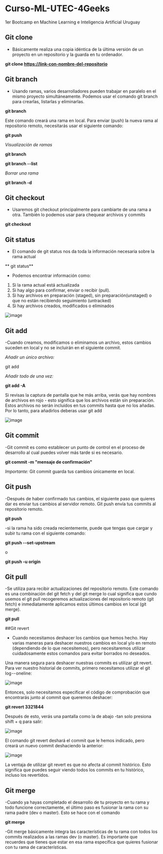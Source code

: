 # Curso-ML-UTEC-4Geeks
1er Bootcamp en Machine Learning e Inteligencia Artificial Uruguay
## Git clone
- Básicamente realiza una copia idéntica de la última versión de un proyecto en un repositorio y la guarda en tu ordenador.


**git clone <https://link-con-nombre-del-repositorio>**

## Git branch
- Usando ramas, varios desarrolladores pueden trabajar en paralelo en el mismo proyecto simultáneamente. Podemos usar el comando git branch para crearlas, listarlas y eliminarlas.


**git branch <nombre-de-la-rama>**

  
Este comando creará una rama en local. Para enviar (push) la nueva rama al repositorio remoto, necesitarás usar el siguiente comando:  

  
**git push <nombre-remoto> <nombre-rama>**  

  
_Visualización de ramas_

  
**git branch**  
  
**git branch --list**
  
_Borrar una rama_

  
**git branch -d <nombre-de-la-rama>**
  
  
## Git checkout

- Usaremos git checkout principalmente para cambiarte de una rama a otra. También lo podemos usar para chequear archivos y commits
    
**git checkout <nombre-de-la-rama>**

## Git status  
  
 - El comando de git status nos da toda la información necesaria sobre la rama actual
 
** git status**
  
- Podemos encontrar información como:

1)  Si la rama actual está actualizada
2)  Si hay algo para confirmar, enviar o recibir (pull).
3)  Si hay archivos en preparación (staged), sin preparación(unstaged) o que no están recibiendo seguimiento (untracked)
4)  Si hay archivos creados, modificados o eliminados
  
  ![image](https://user-images.githubusercontent.com/79756539/166966442-a847f00a-258e-4d0c-8907-5a5c72ba589f.png)

  
## Git add
  
  -Cuando creamos, modificamos o eliminamos un archivo, estos cambios suceden en local y no se incluirán en el siguiente commit.
  
  _Añadir un único archivo:_
  
  git add <archivo>
  
  _Añadir todo de una vez:_
  
**git add -A**
  
  Si revisas la captura de pantalla que he más arriba, verás que hay nombres de archivos en rojo - esto significa que los archivos están sin preparación. Estos archivos no serán incluidos en tus commits hasta que no los añadas. Por lo tanto, para añadirlos deberas usar git add
  
 ![image](https://user-images.githubusercontent.com/79756539/166967198-b3701b0c-876a-49b5-9ab4-b8a1bcab7b57.png)
  
  
  ## Git commit
  
  -Git commit es como establecer un punto de control en el proceso de desarrollo al cual puedes volver más tarde si es necesario.
  
**git commit -m "mensaje de confirmación"**
  
  _Importante:_ Git commit guarda tus cambios únicamente en local.
  
 
  ## Git push
  
-Después de haber confirmado tus cambios, el siguiente paso que quieres dar es enviar tus cambios al servidor remoto. Git push envía tus commits al repositorio remoto.
  
  
  **git push <nombre-remoto> <nombre-de-tu-rama>**
  
 -si la rama ha sido creada recientemente, puede que tengas que cargar y subir tu rama con el siguiente comando:
  
  **git push --set-upstream <nombre-remoto> <nombre-de-tu-rama>**
  
  o
  
  **git push -u origin <nombre-de-tu-rama>**
  
  
  ## Git pull
  
  -Se utiliza para recibir actualizaciones del repositorio remoto. Este comando es una combinación del git fetch y del git merge lo cual significa que cundo usemos el git pull recogeremos actualizaciones del repositorio remoto (git fetch) e inmediatamente aplicamos estos últimos cambios en local (git merge).
  
**git pull <nombre-remoto>**
  
  
  ##Git revert
 
  - Cuando necesitamos deshacer los cambios que hemos hecho. Hay varias maneras para deshacer nuestros cambios en local y/o en remoto (dependiendo de lo que necesitemos), pero necesitaremos utilizar cuidadosamente estos comandos para evitar borrados no deseados.
  
  Una manera segura para deshacer nuestras commits es utilizar git revert. Para ver nuestro historial de commits, primero necesitamos utilizar el  git log -- oneline:
  

  
  ![image](https://user-images.githubusercontent.com/79756539/166968380-3da5bdeb-6da5-41c0-95a1-a6a4c7cd8311.png)

  
  Entonces, solo necesitamos especificar el código de comprobación que encontrarás junto al commit que queremos deshacer:
  
  
   **git revert 3321844**
  
  
  Después de esto, verás una pantalla como la de abajo -tan solo presiona shift + q para salir:
  
  
  ![image](https://user-images.githubusercontent.com/79756539/166968607-c9eb1cd2-1bdd-4a3a-9d79-74de57f596ec.png)

  
  El comando git revert deshará el commit que le hemos indicado, pero creará un nuevo commit deshaciendo la anterior:
  
  ![image](https://user-images.githubusercontent.com/79756539/166968705-8f0c0e04-d7fe-4dc4-8a7f-2323100df3a5.png)

  
  La ventaja de utilizar git revert es que no afecta al commit histórico. Esto significa que puedes seguir viendo todos los commits en tu histórico, incluso los revertidos.
  
  ## Git merge
  
  -Cuando ya hayas completado el desarrollo de tu proyecto en tu rama y todo funcione correctamente, el último paso es fusionar la rama con su rama padre (dev o master). Esto se hace con el comando 
  
  **git merge**
  
  -Git merge básicamente integra las características de tu rama con todos los commits realizados a las ramas dev (o master).  Es importante que recuerdes que tienes que estar en esa rama específica que quieres fusionar  con tu rama de características.
  
  
